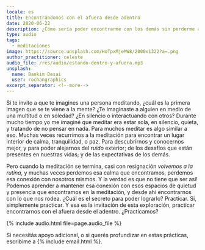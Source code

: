 ```yaml
---
locale: es
title: Encontrándonos con el afuera desde adentro
date: 2020-06-22
description: ¿Cómo sería poder encontrarme con los demás sin perderme a mí?
type: audio
tags:
  - meditaciones
image: https://source.unsplash.com/HoTpxMjeMW8/2000x1322?a=.png
author_practitioner: celeste
audio_file: /res/audio/estando-dentro-y-afuera.mp3
unsplash:
  name: Bankim Desai
  user: rochangraphics
excerpt_separator: <!--more-->
---
```


Si te invito a que te imagines una persona meditando, ¿cuál es la primera imagen que se te viene a la mente? ¿Te
imaginaste a alguien en medio de una multitud o en soledad? ¿En silencio o interactuando con otros?<!--more--> Durante
mucho tiempo yo me imaginé que meditar era estar sola, en silencio, quieta, y tratando de no pensar en nada. Para muchos
meditar es algo similar a eso. Muchas veces recurrimos a la meditación para encontrar un lugar interior de calma,
tranquilidad, o paz. Para descubrirnos y conocernos mejor, y para poder alejarnos del *ruido* exterior; de los desafíos
que están presentes en nuestras vidas; y de las expectativas de los demás. 

Pero cuando la meditación se termina, casi con resignación *volvemos a la rutina*, y muchas veces perdemos esa calma que
encontramos, perdemos esa conexión con nosotros mismos. Y la verdad es que no tiene que ser así! Podemos aprender a
mantener esa conexión con esos espacios de quietud y presencia que encontramos en la meditación, y desde ahí
encontrarnos con lo que nos rodea. ¿Cuál es el secreto para poder lograrlo? Practicar. Si, simplemente practicar. Y esa
es la invitación de esta exploración, practicar encontrarnos con el afuera desde el adentro. ¿Practicamos?

{% include audio.html  file=page.audio_file %}

Si necesitás apoyo adicional, o si querés profundizar en estas prácticas, escribime a {% include email.html %}.
